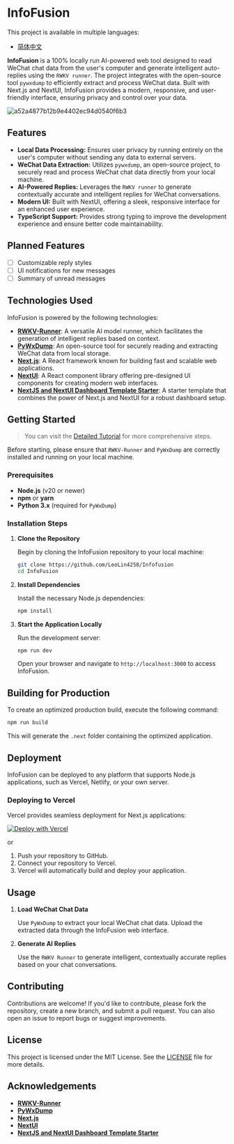 # InfoFusion

This project is available in multiple languages:
- [简体中文](./README.zh-CN.md)

**InfoFusion** is a 100% locally run AI-powered web tool designed to read WeChat chat data from the user's computer and generate intelligent auto-replies using the `RWKV runner`. The project integrates with the open-source tool `pywxdump` to efficiently extract and process WeChat data. Built with Next.js and NextUI, InfoFusion provides a modern, responsive, and user-friendly interface, ensuring privacy and control over your data.

![a52a4877b12b9e4402ec94d0540f6b3](https://github.com/user-attachments/assets/7884f49b-603b-4130-8254-759128971287)
## Features

- **Local Data Processing:** Ensures user privacy by running entirely on the user's computer without sending any data to external servers.
- **WeChat Data Extraction:** Utilizes `pywxdump`, an open-source project, to securely read and process WeChat chat data directly from your local machine.
- **AI-Powered Replies:** Leverages the `RWKV runner` to generate contextually accurate and intelligent replies for WeChat conversations.
- **Modern UI:** Built with NextUI, offering a sleek, responsive interface for an enhanced user experience.
- **TypeScript Support:** Provides strong typing to improve the development experience and ensure better code maintainability.

 ## Planned Features

- [ ] Customizable reply styles
- [ ] UI notifications for new messages
- [ ] Summary of unread messages

## Technologies Used

InfoFusion is powered by the following technologies:

- **[RWKV-Runner](https://github.com/josStorer/RWKV-Runner)**: A versatile AI model runner, which facilitates the generation of intelligent replies based on context.
- **[PyWxDump](https://github.com/xaoyaoo/PyWxDump)**: An open-source tool for securely reading and extracting WeChat data from local storage.
- **[Next.js](https://nextjs.org/)**: A React framework known for building fast and scalable web applications.
- **[NextUI](https://nextui.org/)**: A React component library offering pre-designed UI components for creating modern web interfaces.
- **[NextJS and NextUI Dashboard Template Starter](https://github.com/Siumauricio/nextui-dashboard-template?tab=readme-ov-file#nextjs-and-nextui-dashboard-template-starter)**: A starter template that combines the power of Next.js and NextUI for a robust dashboard setup.

## Getting Started
> You can visit the [Detailed Tutorial](./README.tutorial.md) for more comprehensive steps.

Before starting, please ensure that `RWKV-Runner` and `PyWxDump` are correctly installed and running on your local machine.

### Prerequisites

- **Node.js** (v20 or newer)
- **npm** or **yarn**
- **Python 3.x** (required for `PyWxDump`)

### Installation Steps

1. **Clone the Repository**

   Begin by cloning the InfoFusion repository to your local machine:

   ```bash
   git clone https://github.com/LeoLin4258/Infofusion
   cd InfoFusion
   ```

2. **Install Dependencies**

   Install the necessary Node.js dependencies:

   ```bash
   npm install
   ```

3. **Start the Application Locally**

   Run the development server:

   ```bash
   npm run dev
   ```

   Open your browser and navigate to `http://localhost:3000` to access InfoFusion.

## Building for Production

To create an optimized production build, execute the following command:

```bash
npm run build
```


This will generate the `.next` folder containing the optimized application.

## Deployment

InfoFusion can be deployed to any platform that supports Node.js applications, such as Vercel, Netlify, or your own server. 

### Deploying to Vercel

Vercel provides seamless deployment for Next.js applications:

[![Deploy with Vercel](https://vercel.com/button)](https://vercel.com/new/clone?repository-url=https://github.com/LeoLin4258/Infofusion.git)

or

1. Push your repository to GitHub.
2. Connect your repository to Vercel.
3. Vercel will automatically build and deploy your application.

## Usage

1. **Load WeChat Chat Data**

   Use `PyWxDump` to extract your local WeChat chat data. Upload the extracted data through the InfoFusion web interface.

2. **Generate AI Replies**

   Use the `RWKV Runner` to generate intelligent, contextually accurate replies based on your chat conversations.


## Contributing

Contributions are welcome! If you'd like to contribute, please fork the repository, create a new branch, and submit a pull request. You can also open an issue to report bugs or suggest improvements.

## License

This project is licensed under the MIT License. See the [LICENSE](LICENSE) file for more details.

## Acknowledgements

- **[RWKV-Runner](https://github.com/josStorer/RWKV-Runner)**
- **[PyWxDump](https://github.com/xaoyaoo/PyWxDump)**
- **[Next.js](https://nextjs.org/)**
- **[NextUI](https://nextui.org/)**
- **[NextJS and NextUI Dashboard Template Starter](https://github.com/Siumauricio/nextui-dashboard-template?tab=readme-ov-file#nextjs-and-nextui-dashboard-template-starter)**
